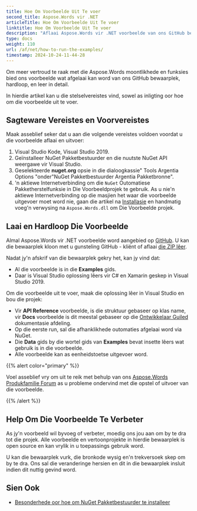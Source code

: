 ```yaml
---
title: Hoe Om Voorbeelde Uit Te voer
second_title: Aspose.Words vir .NET
articleTitle: Hoe Om Voorbeelde Uit Te voer
linktitle: Hoe Om Voorbeelde Uit Te voer
description: "Aflaai Aspose.Words vir .NET voorbeelde van ons GitHub bewaarplek en leer hoe om hulle uit te voer om meer vertroud te raak met die Aspose.Words moontlikhede en funksies met behulp van C#."
type: docs
weight: 110
url: /af/net/how-to-run-the-examples/
timestamp: 2024-10-24-11-44-28
---
```


Om meer vertroud te raak met die Aspose.Words moontlikhede en funksies bied ons voorbeelde wat afgelaai kan word van ons GitHub bewaarplek, hardloop, en leer in detail.

In hierdie artikel kan u die stelselvereistes vind, sowel as inligting oor hoe om die voorbeelde uit te voer.

## Sagteware Vereistes en Voorvereistes

Maak asseblief seker dat u aan die volgende vereistes voldoen voordat u die voorbeelde aflaai en uitvoer:

1. Visual Studio Kode, Visual Studio 2019.
2. Geïnstalleer NuGet Pakketbestuurder en die nuutste NuGet API weergawe vir Visual Studio.
3. Geselekteerde **nuget.org** opsie in die dialoogkassie" Tools Argentia Options "onder"NuGet Pakketbestuurder Argentia Pakketbronne".
4. 'n aktiewe Internetverbinding om die `NuGet` Outomatiese Pakketherstelfunksie in Die Voorbeeldprojek te gebruik. As u nie'n aktiewe Internetverbinding op die masjien het waar die voorbeelde uitgevoer moet word nie, gaan die artikel na [Installasie](/words/net/installation/) en handmatig voeg'n verwysing na `Aspose.Words.dll` om Die Voorbeelde projek.

## Laai en Hardloop Die Voorbeelde

Almal Aspose.Words vir .NET voorbeelde word aangebied op [GitHub](https://github.com/aspose-words/Aspose.Words-for-.NET). U kan die bewaarplek kloon met u gunsteling GitHub - kliënt of aflaai [die ZIP lêer](https://github.com/aspose-words/Aspose.Words-for-.NET/archive/master.zip).

Nadat jy'n afskrif van die bewaarplek gekry het, kan jy vind dat:

- Al die voorbeelde is in die **Examples** gids.
- Daar is Visual Studio oplossing lêers vir C# en Xamarin geskep in Visual Studio 2019.

Om die voorbeelde uit te voer, maak die oplossing lêer in Visual Studio en bou die projek:

- Vir **API Reference** voorbeelde, is die struktuur gebaseer op klas name, vir **Docs** voorbeelde is dit meestal gebaseer op die [Ontwikkelaar Guiled](/words/net/developer-guide/) dokumentasie afdeling.
- Op die eerste run, sal die afhanklikhede outomaties afgelaai word via NuGet.
- Die **Data** gids by die wortel gids van **Examples** bevat insette lêers wat gebruik is in die voorbeelde.
- Alle voorbeelde kan as eenheidstoetse uitgevoer word.

{{% alert color="primary" %}}

Voel asseblief vry om uit te reik met behulp van ons [Aspose.Words Produkfamilie Forum](https://forum.aspose.com/c/words/8) as u probleme ondervind met die opstel of uitvoer van die voorbeelde.

{{% /alert %}}

## Help Om Die Voorbeelde Te Verbeter

As jy'n voorbeeld wil byvoeg of verbeter, moedig ons jou aan om by te dra tot die projek. Alle voorbeelde en vertoonprojekte in hierdie bewaarplek is open source en kan vrylik in u toepassings gebruik word.

U kan die bewaarplek vurk, die bronkode wysig en'n trekversoek skep om by te dra. Ons sal die veranderinge hersien en dit in die bewaarplek insluit indien dit nuttig gevind word.

## Sien Ook

- [Besonderhede oor hoe om NuGet Pakketbestuurder te installeer](https://docs.microsoft.com/nuget/guides/install-nuget)
